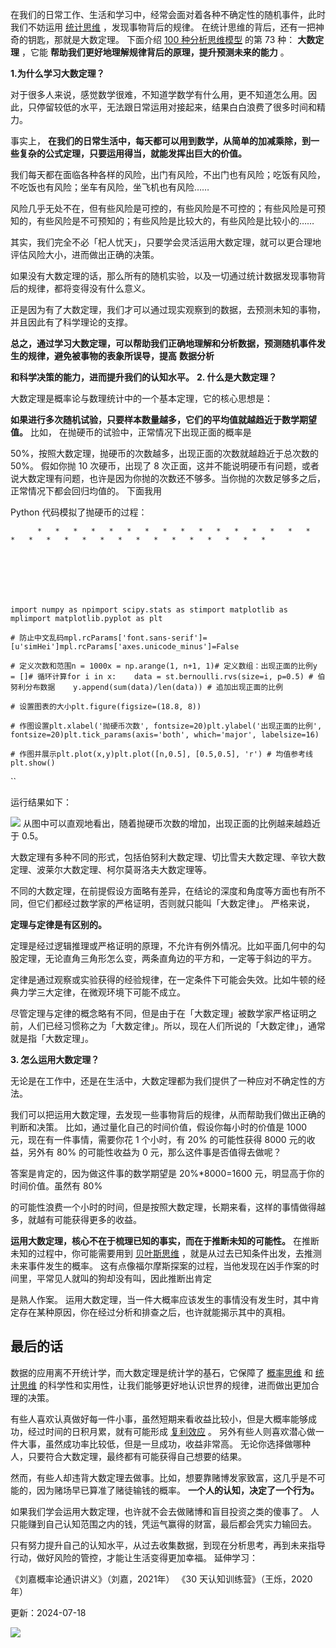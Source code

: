 在我们的日常工作、生活和学习中，经常会面对着各种不确定性的随机事件，此时我们不妨运用 [统计思维](https://mp.weixin.qq.com/s?__biz=MzA4ODE2OTIxMw==&mid=2653482063&idx=1&sn=9551c83768d296d841640eebf652be45&scene=21#wechat_redirect) ，发现事物背后的规律。  在统计思维的背后，还有一把神奇的钥匙，那就是大数定理。  下面介绍 [100 种分析思维模型](https://mp.weixin.qq.com/mp/appmsgalbum?__biz=MzA4ODE2OTIxMw==&action=getalbum&album_id=1701638273011351554#wechat_redirect) 的第 73 种： **大数定理** ，它能 **帮助我们更好地理解规律背后的原理，提升预测未来的能力** 。

**1.为什么学习大数定理？**

对于很多人来说，感觉数学很难，不知道学数学有什么用，更不知道怎么用。因此，只停留较低的水平，无法跟日常运用对接起来，结果白白浪费了很多时间和精力。

事实上， **在我们的日常生活中，每天都可以用到数学，从简单的加减乘除，到一些复杂的公式定理，只要运用得当，就能发挥出巨大的价值。**

我们每天都在面临各种各样的风险，出门有风险，不出门也有风险；吃饭有风险，不吃饭也有风险；坐车有风险，坐飞机也有风险……

风险几乎无处不在，但有些风险是可控的，有些风险是不可控的；有些风险是可预知的，有些风险是不可预知的；有些风险是比较大的，有些风险是比较小的……

其实，我们完全不必「杞人忧天」，只要学会灵活运用大数定理，就可以更合理地评估风险大小，进而做出正确的决策。

如果没有大数定理的话，那么所有的随机实验，以及一切通过统计数据发现事物背后的规律，都将变得没有什么意义。

正是因为有了大数定理，我们才可以通过现实观察到的数据，去预测未知的事物，并且因此有了科学理论的支撑。

**总之，通过学习大数定理，可以帮助我们正确地理解和分析数据，预测随机事件发生的规律，避免被事物的表象所误导，提高** **数据分析**

**和科学决策的能力，进而提升我们的认知水平。** **2. 什么是大数定理？**

 大数定理是概率论与数理统计中的一个基本定理，它的核心思想是：

**如果进行多次随机试验，只要样本数量越多，它们的平均值就越趋近于数学期望值。** 比如，  在抛硬币的试验中，正常情况下出现正面的概率是

50%，按照大数定理，抛硬币的次数越多，出现正面的次数就越趋近于总次数的 50%。  假如你抛 10 次硬币，出现了 8 次正面，这并不能说明硬币有问题，或者说大数定理有问题，也许是因为你抛的次数还不够多。当你抛的次数足够多之后，正常情况下都会回归均值的。  下面我用

Python 代码模拟了抛硬币的过程：

    

          *   *   *   *   *   *   *   *   *   *   *   *   *   *   *   *   *   *   *   *   *   *   *   *   *   *   *   *   *   *   * 

    

    

    

    import numpy as npimport scipy.stats as stimport matplotlib as mplimport matplotlib.pyplot as plt  

    # 防止中文乱码mpl.rcParams['font.sans-serif']=[u'simHei']mpl.rcParams['axes.unicode_minus']=False  

    # 定义次数和范围n = 1000x = np.arange(1, n+1, 1)# 定义数组：出现正面的比例y = []# 循环计算for i in x:    data = st.bernoulli.rvs(size=i, p=0.5) # 伯努利分布数据    y.append(sum(data)/len(data)) # 追加出现正面的比例  

    # 设置图表的大小plt.figure(figsize=(18.8, 8))  

    # 作图设置plt.xlabel('抛硬币次数', fontsize=20)plt.ylabel('出现正面的比例', fontsize=20)plt.tick_params(axis='both', which='major', labelsize=16)  

    # 作图并展示plt.plot(x,y)plt.plot([n,0.5], [0.5,0.5], 'r') # 均值参考线plt.show() 

``

运行结果如下：

![](https://mmbiz.qpic.cn/mmbiz_png/giaycic3UNwo3zyFFOG5zwPMqryRicwcPxpkFLuJ83icx4BG6t15TibUBhrwTHkajsNjaWIpzQFLa9RrJgGckeR1JCg/640?wx_fmt=png) 从图中可以直观地看出，随着抛硬币次数的增加，出现正面的比例越来越趋近于 0.5。

大数定理有多种不同的形式，包括伯努利大数定理、切比雪夫大数定理、辛钦大数定理、波莱尔大数定理、柯尔莫哥洛夫大数定理等。

不同的大数定理，在前提假设方面略有差异，在结论的深度和角度等方面也有所不同，但它们都经过数学家的严格证明，否则就只能叫「大数定律」。  严格来说，

**定理与定律是有区别的。**

定理是经过逻辑推理或严格证明的原理，不允许有例外情况。比如平面几何中的勾股定理，无论直角三角形怎么变，两条直角边的平方和，一定等于斜边的平方。

定律是通过观察或实验获得的经验规律，在一定条件下可能会失效。比如牛顿的经典力学三大定律，在微观环境下可能不成立。

尽管定理与定律的概念略有不同，但是由于在「大数定理」被数学家严格证明之前，人们已经习惯称之为「大数定律」。所以，现在人们所说的「大数定律」，通常就是指「大数定理」。

**3. 怎么运用大数定理？**

 无论是在工作中，还是在生活中，大数定理都为我们提供了一种应对不确定性的方法。

我们可以把运用大数定理，去发现一些事物背后的规律，从而帮助我们做出正确的判断和决策。  比如，通过量化自己的时间价值，假设你每小时的价值是 1000 元，现在有一件事情，需要你花 1 个小时，有 20% 的可能性获得 8000 元的收益，另外有 80% 的可能性收益为 0 元，那么这件事是否值得去做呢？

答案是肯定的，因为做这件事的数学期望是 20%*8000=1600 元，明显高于你的时间价值。虽然有 80%

的可能性浪费一个小时的时间，但是按照大数定理，长期来看，这样的事情做得越多，就越有可能获得更多的收益。

**运用大数定理，核心不在于梳理已知的事实，而在于推断未知的可能性。** 在推断未知的过程中，你可能需要用到 [贝叶斯思维](https://mp.weixin.qq.com/s?__biz=MzA4ODE2OTIxMw==&mid=2653480361&idx=1&sn=febe63ba304c25b029108298161cb536&scene=21#wechat_redirect) ，就是从过去已知条件出发，去推测未来事件发生的概率。  这有点像福尔摩斯探案的过程，当他发现在凶手作案的时间里，平常见人就叫的狗却没有叫，因此推断出肯定

是熟人作案。  运用大数定理，当一件大概率应该发生的事情没有发生时，其中肯定存在某种原因，你在经过分析和排查之后，也许就能揭示其中的真相。

## **最后的话**

 数据的应用离不开统计学，而大数定理是统计学的基石，它保障了 [概率思维](https://mp.weixin.qq.com/s?__biz=MzA4ODE2OTIxMw==&mid=2653481757&idx=1&sn=7cb6463421d3dbfbffd54eeff6e7d3f0&scene=21#wechat_redirect) 和 [统计思维](https://mp.weixin.qq.com/s?__biz=MzA4ODE2OTIxMw==&mid=2653482063&idx=1&sn=9551c83768d296d841640eebf652be45&scene=21#wechat_redirect) 的科学性和实用性，让我们能够更好地认识世界的规律，进而做出更加合理的决策。

有些人喜欢认真做好每一件小事，虽然短期来看收益比较小，但是大概率能够成功，经过时间的日积月累，就有可能形成 [复利效应](https://mp.weixin.qq.com/s?__biz=MzA4ODE2OTIxMw==&mid=2653481349&idx=1&sn=9c3749e85fbdaa58c342dc37eaa5913a&scene=21#wechat_redirect) 。  另外有些人则喜欢潜心做一件大事，虽然成功率比较低，但是一旦成功，收益非常高。  无论你选择做哪种人，只要符合大数定理，最终都有可能获得自己想要的结果。

然而，有些人却违背大数定理去做事。比如，想要靠赌博发家致富，这几乎是不可能的，因为赌场早已算准了赌徒输钱的概率。  **一个人的认知，决定了一个行为。**

如果我们学会运用大数定理，也许就不会去做赌博和盲目投资之类的傻事了。  人只能赚到自己认知范围之内的钱，凭运气赢得的财富，最后都会凭实力输回去。

只有努力提升自己的认知水平，从过去收集数据，到现在分析思考，再到未来指导行动，做好风险的管控，才能让生活变得更加幸福。  延伸学习：

《刘嘉概率论通识讲义》（刘嘉，2021年）  《30 天认知训练营》（王烁，2020年）

更新：2024-07-18

![](https://visitor-badge.laobi.icu/badge?page_id=sjhfx.linji&left_text=PageViews&right_color=%2300589F)